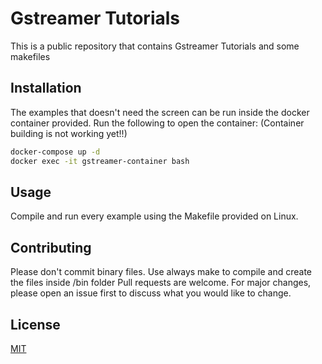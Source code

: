 # Gstreamer Tutorials

This is a public repository that contains Gstreamer Tutorials and some makefiles

## Installation

The examples that doesn't need the screen can be run inside the docker container provided. Run the following to open the container:
(Container building is not working yet!!)

```bash
docker-compose up -d
docker exec -it gstreamer-container bash
```

## Usage

Compile and run every example using the Makefile provided on Linux. 

## Contributing

Please don't commit binary files. Use always make to compile and create the files inside /bin folder
Pull requests are welcome. For major changes, please open an issue first to discuss what you would like to change.


## License
[MIT](https://choosealicense.com/licenses/mit/)